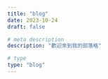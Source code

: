 ```yaml
---
title: "blog"
date: 2023-10-24
draft: false

# meta description
description: "歡迎來到我的部落格"

# type
type: "blog"
---
```

